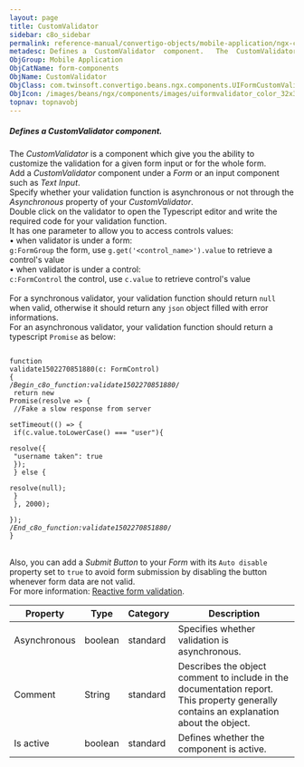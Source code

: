 ```yaml
---
layout: page
title: CustomValidator
sidebar: c8o_sidebar
permalink: reference-manual/convertigo-objects/mobile-application/ngx-components/form-components/customvalidator/
metadesc: Defines a  CustomValidator  component.   The  CustomValidator  is a component which give you the ability to customize the validation for a given form 
ObjGroup: Mobile Application
ObjCatName: form-components
ObjName: CustomValidator
ObjClass: com.twinsoft.convertigo.beans.ngx.components.UIFormCustomValidator
ObjIcon: /images/beans/ngx/components/images/uiformvalidator_color_32x32.png
topnav: topnavobj
---
```

##### Defines a <i>CustomValidator</i> component. 

The <i>CustomValidator</i> is a component which give you the ability to customize the validation for a given form input or for the whole form.<br/>Add a <i>CustomValidator</i> component under a <i>Form</i> or an input component such as <i>Text Input</i>.<br>Specify whether your validation function is asynchronous or not through the <i>Asynchronous</i> property of your <i>CustomValidator</i>.<br/>Double click on the validator to open the Typescript editor and write the required code for your validation function.<br>It has one parameter to allow you to access controls values:<br> • when validator is under a form:<br/><code>g:FormGroup</code> the form, use <code>g.get('&lt;control_name&gt;').value</code> to retrieve a control's value<br> • when validator is under a control:<br/><code>c:FormControl</code> the control, use <code>c.value</code> to retrieve control's value<br/><br>For a synchronous validator, your validation function should return <code>null</code> when valid, otherwise it should return any <code>json</code> object filled with error informations.<br/>For an asynchronous validator, your validation function should return a typescript <code>Promise</code> as below:<pre><code><br>function validate1502270851880(c: FormControl) {<br>/*Begin_c8o_function:validate1502270851880*/<br>	return new Promise(resolve => {<br>		//Fake a slow response from server<br>		setTimeout(() => {<br>		  if(c.value.toLowerCase() === "user"){<br>			resolve({<br>			  "username taken": true<br>			});<br>		  } else {<br>			resolve(null);<br>		  }<br>		}, 2000);<br>	});<br>/*End_c8o_function:validate1502270851880*/<br>}</code></pre><br/>Also, you can add a <i>Submit Button</i> to your <i>Form</i> with its <code>Auto disable</code> property set to <code>true</code> to avoid form submission by disabling the button whenever form data are not valid.<br/>For more information: <a href='https://angular.io/guide/form-validation#reactive-form-validation' target='_blank'>Reactive form validation</a>.

Property | Type | Category | Description
--- | --- | --- | ---
Asynchronous | boolean | standard | Specifies whether validation is asynchronous.<br/>
Comment | String | standard | Describes the object comment to include in the documentation report.<br/>This property generally contains an explanation about the object.
Is active | boolean | standard | Defines whether the component is active.<br/>
